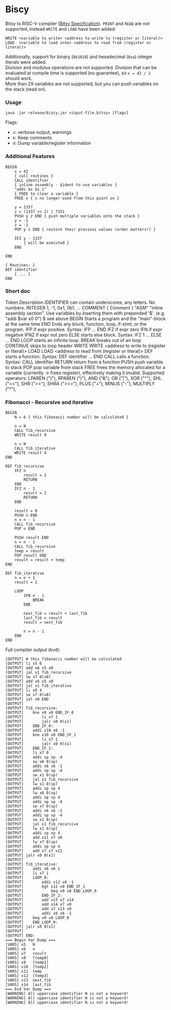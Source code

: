 # Biscy
Bitsy to RISC-V compiler ([Bitsy Specification](https://github.com/apbendi/bitsyspec/blob/master/BITSY.md)).
`PRINT` and `READ` are not supported, instead `WRITE` and `LOAD` have been added:
```
WRITE <variable to write> <address to write to (register or literal)>
LOAD  <variable to load into> <address to read from (register or literal)>
```
Additionally, support for binary (`0b1010`) and hexadecimal (`0xa`) integer literals were added.  
Division and modulus operations are not supported. Division that can be evaluated at compile time is supported (no guarantee), so `x = 42 / 2` should work.  
More than 29 variables are not supported, but you can push variables on the stack (read on).

### Usage
```java -jar release/biscy.jar <input-file.bitsy> [flags]```

Flags:
* `v`: verbose output, warnings
* `k`: Keep comments
* `d`: Dump variable/register information

### Additional Features
```
BEGIN
    x = 42
    { call routines }
    CALL identifier
    { inline assembly - $ident to use variables }
    "addi $x $x 1"
    { FREE to clear a variable }
    FREE x { x no longer used from this point on }

    y = 1337
    z = (1337 << 2) | 7331
    PUSH y z END { push multiple variables onto the stack }
    y = -1
    z = -1
    POP y z END { restore their previous values (order matters!) }

    IFZ y - 1337
        { will be executed }
    END

END

{ Routines: }
DEF identifier
    { ... }
END
```

### Short doc

Token       Description
IDENTIFIER  can contain underscores, any letters. No numbers.
INTEGER     1, -1, 0x1, 0b1, ...
COMMENT     { Comment }
"ASM"       "inline assembly section". Use variables by inserting them with prepended '$'. (e.g. "addi $var x0 0")
$           see above
BEGIN       Starts a program and the "main"-block at the same time
END         Ends any block, function, loop, if-stmt, or the program.
IFP         if expr positive. Syntax: IFP <expr> ... END
IFZ         if expr zero
IFN         if expr negative
IFNZ        if expr not zero
ELSE        starts else block. Syntax: IFZ 1 ... ELSE ... END
LOOP        starts an infinite loop.
BREAK       breaks out of an loop
CONTINUE    skips to loop header
WRITE       WRITE <variable to write> <address to write to (register or literal)>
LOAD        LOAD  <variable to load into> <address to read from (register or literal)>
DEF         starts a function. Syntax: DEF identifier ... END
CALL        calls a function. Syntax: CALL identifier
RETURN      return from a function
PUSH        push variable to stack
POP         pop variable from stack
FREE        frees the memory allocated for a variable (currently -> frees register), effectively making it invalid.
Supported operators:
LPAREN      ("("),
RPAREN      (")"),
AND         ("&"),
OR          ("|"),
XOR         ("^"),
SHL         ("<<"),
SHR         (">>"),
SHRA        (">>>"),
PLUS        ("+"),
MINUS       ("-"),
MULTIPLY    ("*"),

### Fibonacci - Recursive and iterative
```
BEGIN
    N = 6 { this fibonacci number will be calculated }

    n = N
    CALL fib_recursive
    WRITE result 0

    n = N
    CALL fib_iterative
    WRITE result 4
END

DEF fib_recursive
    IFZ n
        result = 1
        RETURN
    END
    IFZ n - 1
        result = 1
        RETURN
    END

    result = 0
    PUSH n END
    n = n - 1
    CALL fib_recursive
    POP n END

    PUSH result END
    n = n - 2
    CALL fib_recursive
    temp = result
    POP result END
    result = result + temp
END

DEF fib_iterative
    n = n + 1
    result = 1

    LOOP
        IFN n - 1
            BREAK
        END

        next_fib = result + last_fib
        last_fib = result
        result = next_fib

        n = n - 1
    END
END
```
Full compiler output (kvd):
```
[OUTPUT] # this fibonacci number will be calculated
[OUTPUT] li x5 6
[OUTPUT] add x6 x5 x0
[OUTPUT] jal x1 fib_recursive
[OUTPUT] sw x7 0(x0)
[OUTPUT] add x6 x5 x0
[OUTPUT] jal x1 fib_iterative
[OUTPUT] li x8 4
[OUTPUT] sw x7 0(x8)
[OUTPUT] jal x0 END
[OUTPUT]
[OUTPUT] fib_recursive:
[OUTPUT] 	bne x6 x0 END_IF_0
[OUTPUT] 		li x7 1
[OUTPUT] 		jalr x0 0(x1)
[OUTPUT] 	END_IF_0:
[OUTPUT] 	addi x10 x6 -1
[OUTPUT] 	bne x10 x0 END_IF_1
[OUTPUT] 		li x7 1
[OUTPUT] 		jalr x0 0(x1)
[OUTPUT] 	END_IF_1:
[OUTPUT] 	li x7 0
[OUTPUT] 	addi sp sp -4
[OUTPUT] 	sw x6 0(sp)
[OUTPUT] 	addi x6 x6 -1
[OUTPUT] 	addi sp sp -4
[OUTPUT] 	sw x1 0(sp)
[OUTPUT] 	jal x1 fib_recursive
[OUTPUT] 	lw x1 0(sp)
[OUTPUT] 	addi sp sp 4
[OUTPUT] 	lw x6 0(sp)
[OUTPUT] 	addi sp sp 4
[OUTPUT] 	addi sp sp -4
[OUTPUT] 	sw x7 0(sp)
[OUTPUT] 	addi x6 x6 -2
[OUTPUT] 	addi sp sp -4
[OUTPUT] 	sw x1 0(sp)
[OUTPUT] 	jal x1 fib_recursive
[OUTPUT] 	lw x1 0(sp)
[OUTPUT] 	addi sp sp 4
[OUTPUT] 	add x11 x7 x0
[OUTPUT] 	lw x7 0(sp)
[OUTPUT] 	addi sp sp 4
[OUTPUT] 	add x7 x7 x11
[OUTPUT] jalr x0 0(x1)
[OUTPUT]
[OUTPUT] fib_iterative:
[OUTPUT] 	addi x6 x6 1
[OUTPUT] 	li x7 1
[OUTPUT] 	LOOP_0:
[OUTPUT] 		addi x12 x6 -1
[OUTPUT] 		bgt x12 x0 END_IF_2
[OUTPUT] 			beq x0 x0 END_LOOP_0
[OUTPUT] 		END_IF_2:
[OUTPUT] 		add x13 x7 x14
[OUTPUT] 		add x14 x7 x0
[OUTPUT] 		add x7 x13 x0
[OUTPUT] 		addi x6 x6 -1
[OUTPUT] 	beq x0 x0 LOOP_0
[OUTPUT] 	END_LOOP_0:
[OUTPUT] jalr x0 0(x1)
[OUTPUT]
[OUTPUT] END:
=== Begin Var Dump ===
[VARS] x5	N
[VARS] x6	n
[VARS] x7	result
[VARS] x8	[temp0]
[VARS] x9	[temp1]
[VARS] x10	[temp2]
[VARS] x11	temp
[VARS] x12	[temp3]
[VARS] x13	next_fib
[VARS] x14	last_fib
=== End Var Dump ===
[WARNING] All uppercase identifier N is not a keyword!
[WARNING] All uppercase identifier N is not a keyword!
[WARNING] All uppercase identifier N is not a keyword!
```